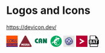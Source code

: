 # Logos and Icons

<https://devicon.dev/>


<img height="30" alt="" src="./ldra-floating-logo.png">
<img height="30" alt="" src="./misra-logo.svg">
<img height="30" alt="" src="./CAN_Logo.png">
<img height="30" alt="" src="./codebeamer.png">
<img height="30" alt="" src="./EnterpriseArchitect.png">
<img height="30" alt="" src="./vectorInformaticGMBH.png">
<img height="30" alt="" src="./batScript.png">
<img height="30" alt="" src="https://cdn.jsdelivr.net/gh/devicons/devicon@latest/icons/powershell/powershell-original.svg">
